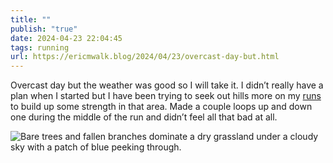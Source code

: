 ```yaml
---
title: ""
publish: "true"
date: 2024-04-23 22:04:45
tags: running
url: https://ericmwalk.blog/2024/04/23/overcast-day-but.html
---
```


Overcast day but the weather was good so I will take it. I didn’t really have a plan when I started but I have been trying to seek out hills more on my [runs](https://strava.com/activities/11247430751) to build up some strength in that area. Made a couple loops up and down one during the middle of the run and didn’t feel all that bad at all.

![Bare trees and fallen branches dominate a dry grassland under a cloudy sky with a patch of blue peeking through.](https://ericmwalk.blog/uploads/2024/img-8717.jpeg)